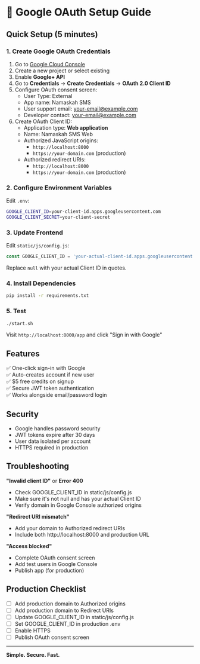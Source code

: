 # 🔐 Google OAuth Setup Guide

## Quick Setup (5 minutes)

### 1. Create Google OAuth Credentials

1. Go to [Google Cloud Console](https://console.cloud.google.com/)
2. Create a new project or select existing
3. Enable **Google+ API**
4. Go to **Credentials** → **Create Credentials** → **OAuth 2.0 Client ID**
5. Configure OAuth consent screen:
   - User Type: External
   - App name: Namaskah SMS
   - User support email: your-email@example.com
   - Developer contact: your-email@example.com
6. Create OAuth Client ID:
   - Application type: **Web application**
   - Name: Namaskah SMS Web
   - Authorized JavaScript origins:
     - `http://localhost:8000`
     - `https://your-domain.com` (production)
   - Authorized redirect URIs:
     - `http://localhost:8000`
     - `https://your-domain.com` (production)

### 2. Configure Environment Variables

Edit `.env`:
```bash
GOOGLE_CLIENT_ID=your-client-id.apps.googleusercontent.com
GOOGLE_CLIENT_SECRET=your-client-secret
```

### 3. Update Frontend

Edit `static/js/config.js`:
```javascript
const GOOGLE_CLIENT_ID = 'your-actual-client-id.apps.googleusercontent.com';
```

Replace `null` with your actual Client ID in quotes.

### 4. Install Dependencies

```bash
pip install -r requirements.txt
```

### 5. Test

```bash
./start.sh
```

Visit `http://localhost:8000/app` and click "Sign in with Google"

## Features

✅ One-click sign-in with Google  
✅ Auto-creates account if new user  
✅ $5 free credits on signup  
✅ Secure JWT token authentication  
✅ Works alongside email/password login  

## Security

- Google handles password security
- JWT tokens expire after 30 days
- User data isolated per account
- HTTPS required in production

## Troubleshooting

**"Invalid client ID"** or **Error 400**
- Check GOOGLE_CLIENT_ID in static/js/config.js
- Make sure it's not null and has your actual Client ID
- Verify domain in Google Console authorized origins

**"Redirect URI mismatch"**
- Add your domain to Authorized redirect URIs
- Include both http://localhost:8000 and production URL

**"Access blocked"**
- Complete OAuth consent screen
- Add test users in Google Console
- Publish app (for production)

## Production Checklist

- [ ] Add production domain to Authorized origins
- [ ] Add production domain to Redirect URIs
- [ ] Update GOOGLE_CLIENT_ID in static/js/config.js
- [ ] Set GOOGLE_CLIENT_ID in production .env
- [ ] Enable HTTPS
- [ ] Publish OAuth consent screen

---

**Simple. Secure. Fast.**
